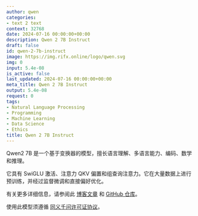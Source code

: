 ```yaml
---
author: qwen
categories:
- text 2 text
context: 32768
date: 2024-07-16 00:00:00+00:00
description: Qwen 2 7B Instruct
draft: false
id: qwen-2-7b-instruct
image: https://img.rifx.online/logo/qwen.svg
img: 0
input: 5.4e-08
is_active: false
last_updated: 2024-07-16 00:00:00+00:00
meta_title: Qwen 2 7B Instruct
output: 5.4e-08
request: 0
tags:
- Natural Language Processing
- Programming
- Machine Learning
- Data Science
- Ethics
title: Qwen 2 7B Instruct
---
```







Qwen2 7B 是一个基于变换器的模型，擅长语言理解、多语言能力、编码、数学和推理。

它具有 SwiGLU 激活、注意力 QKV 偏置和组查询注意力。它在大量数据上进行预训练，并经过监督微调和直接偏好优化。

有关更多详细信息，请参阅此 [博客文章](https://qwenlm.github.io/blog/qwen2/) 和 [GitHub 仓库](https://github.com/QwenLM/Qwen2)。

使用此模型须遵循 [同义千问许可证协议](https://huggingface.co/Qwen/Qwen1.5-110B-Chat/blob/main/LICENSE)。


